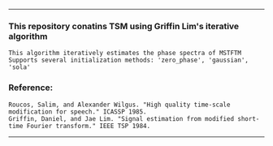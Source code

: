 
***
### This repository conatins TSM using Griffin Lim's iterative algorithm
    This algorithm iteratively estimates the phase spectra of MSTFTM
    Supports several initialization methods: 'zero_phase', 'gaussian', 'sola'

### Reference:
    Roucos, Salim, and Alexander Wilgus. "High quality time-scale modification for speech." ICASSP 1985.
    Griffin, Daniel, and Jae Lim. "Signal estimation from modified short-time Fourier transform." IEEE TSP 1984.
***